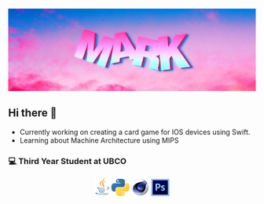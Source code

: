 <p style="text-align: center;">
<img src = "mark.jpg">
</p>


## Hi there 👋
- Currently working on creating a card game for IOS devices using Swift.
- Learning about Machine Architecture using MIPS
### 💻 Third Year Student at UBCO 

 <p style= "text-align: center;">
 <img src = "javacup.png" width="30" height="">
 <img src = "python.png" width = "37" height = "35">
 <img src = "c4d.png" width = "37" height = "35">
 <img src = "ps.png" width = "37" height = "35">
 </p>
 </a>
 </p>
